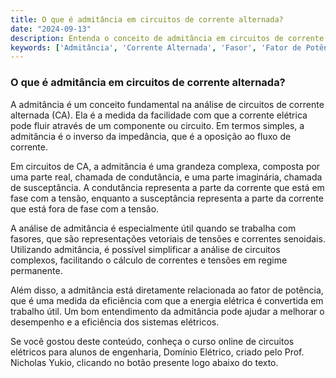 ```yaml
---
title: O que é admitância em circuitos de corrente alternada?
date: "2024-09-13"
description: Entenda o conceito de admitância em circuitos de corrente alternada e sua importância na análise de sistemas elétricos.
keywords: ['Admitância', 'Corrente Alternada', 'Fasor', 'Fator de Potência']
---
```


### O que é admitância em circuitos de corrente alternada?

A admitância é um conceito fundamental na análise de circuitos de corrente alternada (CA). Ela é a medida da facilidade com que a corrente elétrica pode fluir através de um componente ou circuito. Em termos simples, a admitância é o inverso da impedância, que é a oposição ao fluxo de corrente.

Em circuitos de CA, a admitância é uma grandeza complexa, composta por uma parte real, chamada de condutância, e uma parte imaginária, chamada de susceptância. A condutância representa a parte da corrente que está em fase com a tensão, enquanto a susceptância representa a parte da corrente que está fora de fase com a tensão.

A análise de admitância é especialmente útil quando se trabalha com fasores, que são representações vetoriais de tensões e correntes senoidais. Utilizando admitância, é possível simplificar a análise de circuitos complexos, facilitando o cálculo de correntes e tensões em regime permanente.

Além disso, a admitância está diretamente relacionada ao fator de potência, que é uma medida da eficiência com que a energia elétrica é convertida em trabalho útil. Um bom entendimento da admitância pode ajudar a melhorar o desempenho e a eficiência dos sistemas elétricos.

Se você gostou deste conteúdo, conheça o curso online de circuitos elétricos para alunos de engenharia, Domínio Elétrico, criado pelo Prof. Nicholas Yukio, clicando no botão presente logo abaixo do texto.